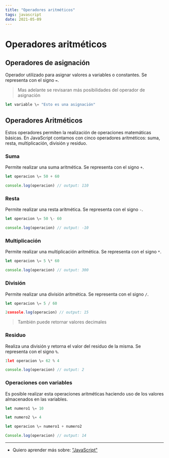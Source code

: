 ```yaml
---
title: "Operadores aritméticos"
tags: javascript
date: 2021-05-09
---
```


# Operadores aritméticos

## Operadores de asignación
Operador utilizado para asignar valores a variables o constantes. Se representa con el signo `=`.

> Mas adelante se revisaran más posibilidades del operador de asignación

````js
let variable \= "Esto es una asignación"
````

## Operadores Aritméticos
Estos operadores permiten la realización de operaciones matemáticas básicas. En JavaScript contamos con cinco operadores aritméticos: suma, resta, multiplicación, división y residuo.

### Suma
Permite realizar una suma aritmética. Se representa con el signo `+`.

````js
let operacion \= 50 + 60

console.log(operacion) // output: 110
````

### Resta
Permite realizar una resta aritmética. Se representa con el signo `-`.

````js
let operacion \= 50 \- 60

console.log(operacion) // output: -10
````

### Multiplicación
Permite realizar una multiplicación aritmética. Se representa con el signo `*`.

````js
let operacion \= 5 \* 60

console.log(operacion) // output: 300
````

### División
Permite realizar una división aritmética. Se representa con el signo `/`.

````js
let operacion \= 5 / 60

2console.log(operacion) // output: 15
````

> También puede retornar valores decimales

### Residuo
Realiza una división y retorna el valor del residuo de la misma. Se representa con el signo `%`.

````js
1let operacion \= 62 % 4

console.log(operacion) // output: 2
````

### Operaciones con variables
Es posible realizar esta operaciones aritméticas haciendo uso de los valores almacenados en las variables.

````js
let numero1 \= 10

let numero2 \= 4

let operacion \= numero1 + numero2

Console.log(operacion) // output: 14
````

***

- Quiero aprender más sobre: ["JavaScript"](../00/javascript)
